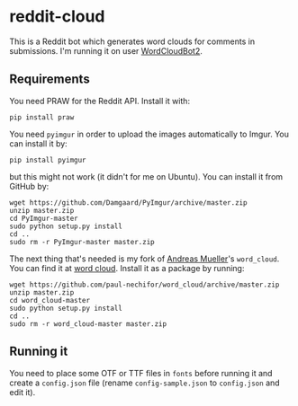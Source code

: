 reddit-cloud
============

This is a Reddit bot which generates word clouds for comments in submissions.
I'm running it on user
[WordCloudBot2](http://www.reddit.com/user/WordCloudBot2).

Requirements
------------

You need PRAW for the Reddit API. Install it with:

    pip install praw

You need `pyimgur` in order to upload the images automatically to Imgur. You can
install it by:

    pip install pyimgur

but this might not work (it didn't for me on Ubuntu). You can install it from
GitHub by:

    wget https://github.com/Damgaard/PyImgur/archive/master.zip
    unzip master.zip
    cd PyImgur-master
    sudo python setup.py install
    cd ..
    sudo rm -r PyImgur-master master.zip

The next thing that's needed is my fork of
[Andreas Mueller](https://github.com/amueller)'s `word_cloud`. You can find it
at [word cloud](https://github.com/paul-nechifor/word_cloud). Install it as a
package by running:

    wget https://github.com/paul-nechifor/word_cloud/archive/master.zip
    unzip master.zip
    cd word_cloud-master
    sudo python setup.py install
    cd ..
    sudo rm -r word_cloud-master master.zip

Running it
----------

You need to place some OTF or TTF files in `fonts` before running it and create
a `config.json` file (rename `config-sample.json` to `config.json` and edit it).
